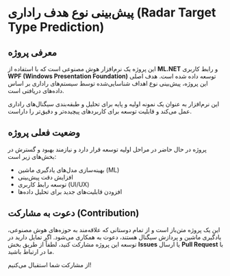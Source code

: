 ﻿# پیش‌بینی نوع هدف راداری (Radar Target Type Prediction)

## معرفی پروژه

این پروژه یک نرم‌افزار هوش مصنوعی است که با استفاده از **ML.NET** و رابط کاربری **WPF (Windows Presentation Foundation)** توسعه داده شده است. هدف اصلی این پروژه، پیش‌بینی نوع اهداف شناسایی‌شده توسط سیستم‌های راداری بر اساس داده‌های دریافتی است.

این نرم‌افزار به عنوان یک نمونه اولیه و پایه برای تحلیل و طبقه‌بندی سیگنال‌های راداری عمل می‌کند و قابلیت توسعه برای کاربردهای پیچیده‌تر و دقیق‌تر را داراست.

## وضعیت فعلی پروژه

پروژه در حال حاضر در مراحل اولیه توسعه قرار دارد و نیازمند بهبود و گسترش در بخش‌های زیر است:

-   بهینه‌سازی مدل‌های یادگیری ماشین (ML)
-   افزایش دقت پیش‌بینی
-   توسعه رابط کاربری (UI/UX)
-   افزودن قابلیت‌های جدید برای تحلیل داده‌ها

## دعوت به مشارکت (Contribution)

این یک پروژه متن‌باز است و از تمام دوستانی که علاقه‌مند به حوزه‌های هوش مصنوعی، یادگیری ماشین و پردازش سیگنال هستند، دعوت به همکاری می‌شود. اگر تمایل دارید در توسعه این پروژه مشارکت کنید، لطفاً از طریق بخش **Issues** یا ارسال **Pull Request** با ما در ارتباط باشید.

از مشارکت شما استقبال می‌کنیم!